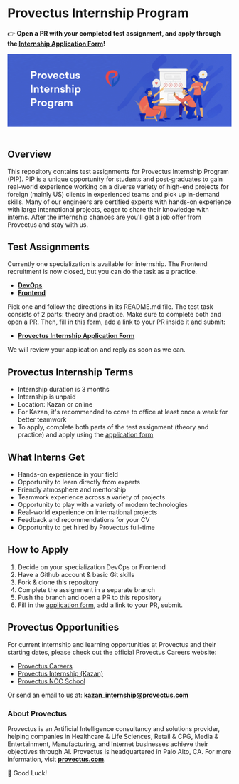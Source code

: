 # Provectus Internship Program 

:point_right:  **Open a PR with your completed test assignment, and apply through the [Internship Application Form](https://forms.gle/9d18UhCfwXK7edFJ8)!**


<p align="center">
<img src="./images/provectus-internship-feature-image.jpg" width="1200px" alt="provectus-internship-program-feature-image"/>&nbsp;
</p>


## Overview 

This repository contains test assignments for Provectus Internship Program (PIP). PIP is a unique opportunity for students and post-graduates to gain real-world experience working on a diverse variety of high-end projects for foreign (mainly US) clients in experienced teams and pick up in-demand skills. Many of our engineers are certified experts with hands-on experience with large international projects, eager to share their knowledge with interns. After the internship chances are you'll get a job offer from Provectus and stay with us.    

## Test Assignments

Currently one specialization is available for internship. The Frontend recruitment is now closed, but you can do the task as a practice. 

- **[DevOps](./devops)**
- **[Frontend](./frontend)**

Pick one and follow the directions in its README.md file.
The test task consists of 2 parts: theory and practice. 
Make sure to complete both and open a PR. Then, fill in this form, add a link to your PR inside it and submit: 

- **[Provectus Internship Application Form](https://forms.gle/9d18UhCfwXK7edFJ8)**

We will review your application and reply as soon as we can. 


## Provectus Internship Terms

- Internship duration is 3 months
- Internship is unpaid
- Location: Kazan or online
- For Kazan, it's recommended to come to office at least once a week for better teamwork
- To apply, complete both parts of the test assignment (theory and practice) and apply using the [application form](https://forms.gle/9d18UhCfwXK7edFJ8) 

## What Interns Get

- Hands-on experience in your field
- Opportunity to learn directly from experts
- Friendly atmosphere and mentorship
- Teamwork experience across a variety of projects 
- Opportunity to play with a variety of modern technologies
- Real-world experience on international projects
- Feedback and recommendations for your CV
- Opportunity to get hired by Provectus full-time

## How to Apply 

1. Decide on your specialization DevOps or Frontend
2. Have a Github account & basic Git skills
3. Fork & clone this repository 
4. Complete the assignment in a separate branch
5. Push the branch and open a PR to this repository
6. Fill in the [application form](https://forms.gle/9d18UhCfwXK7edFJ8), add a link to your PR, submit. 

## Provectus Opportunities

For current internship and learning opportunities at Provectus and their starting dates, please check out the official Provectus Careers website: 

- [Provectus Careers](https://careers.provectus.com/)
- [Provectus Internship (Kazan)](https://careers.provectus.com/internship/)
- [Provectus NOC School](https://careers.provectus.com/noc-school2-provectus/)

Or send an email to us at: **kazan_internship@provectus.com**

### About Provectus
Provectus is an Artificial Intelligence consultancy and solutions provider, helping companies in Healthcare & Life Sciences, Retail & CPG, Media & Entertainment, Manufacturing, and Internet businesses achieve their objectives through AI. Provectus is headquartered in Palo Alto, CA. For more information, visit **[provectus.com](https://provectus.com/)**.


:tada: Good Luck!
